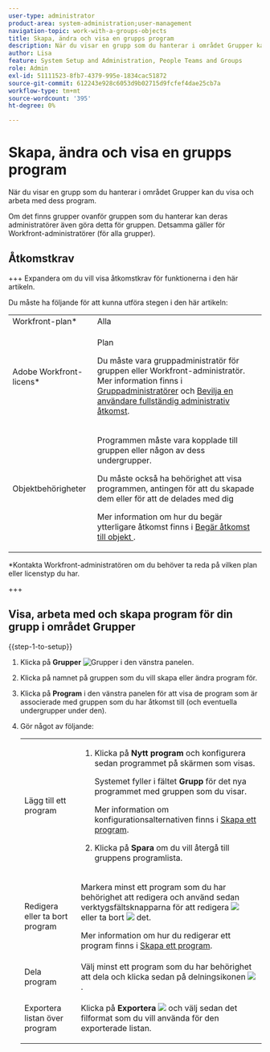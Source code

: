 ```yaml
---
user-type: administrator
product-area: system-administration;user-management
navigation-topic: work-with-a-groups-objects
title: Skapa, ändra och visa en grupps program
description: När du visar en grupp som du hanterar i området Grupper kan du visa och arbeta med dess program.
author: Lisa
feature: System Setup and Administration, People Teams and Groups
role: Admin
exl-id: 51111523-8fb7-4379-995e-1834cac51872
source-git-commit: 612243e928c6053d9b02715d9fcfef4dae25cb7a
workflow-type: tm+mt
source-wordcount: '395'
ht-degree: 0%

---
```


# Skapa, ändra och visa en grupps program

När du visar en grupp som du hanterar i området Grupper kan du visa och arbeta med dess program.

Om det finns grupper ovanför gruppen som du hanterar kan deras administratörer även göra detta för gruppen. Detsamma gäller för Workfront-administratörer (för alla grupper).

## Åtkomstkrav

+++ Expandera om du vill visa åtkomstkrav för funktionerna i den här artikeln.

Du måste ha följande för att kunna utföra stegen i den här artikeln:

<table style="table-layout:auto"> 
 <col> 
 <col> 
 <tbody> 
  <tr> 
   <td>Workfront-plan*</td> 
   <td>Alla</td> 
  </tr> 
  <tr> 
   <td>Adobe Workfront-licens*</td> 
   <td> <p>Plan </p> <p>Du måste vara gruppadministratör för gruppen eller Workfront-administratör. Mer information finns i <a href="../../../administration-and-setup/manage-groups/group-roles/group-administrators.md" class="MCXref xref">Gruppadministratörer</a> och <a href="../../../administration-and-setup/add-users/configure-and-grant-access/grant-a-user-full-administrative-access.md" class="MCXref xref">Bevilja en användare fullständig administrativ åtkomst</a>.</p> </td> 
  </tr> 
  <tr> 
   <td role="rowheader">Objektbehörigheter</td> 
   <td> <p>Programmen måste vara kopplade till gruppen eller någon av dess undergrupper.</p> <p>Du måste också ha behörighet att visa programmen, antingen för att du skapade dem eller för att de delades med dig</p> <p>Mer information om hur du begär ytterligare åtkomst finns i <a href="../../../workfront-basics/grant-and-request-access-to-objects/request-access.md" class="MCXref xref">Begär åtkomst till objekt </a>.</p> </td> 
  </tr> 
 </tbody> 
</table>

&#42;Kontakta Workfront-administratören om du behöver ta reda på vilken plan eller licenstyp du har.

+++

## Visa, arbeta med och skapa program för din grupp i området Grupper

{{step-1-to-setup}}

1. Klicka på **Grupper** ![Grupper](assets/groups-icon.png) i den vänstra panelen.

1. Klicka på namnet på gruppen som du vill skapa eller ändra program för.
1. Klicka på **Program** i den vänstra panelen för att visa de program som är associerade med gruppen som du har åtkomst till (och eventuella undergrupper under den).
1. Gör något av följande:

   <table style="table-layout:auto"> 
    <col> 
    <col> 
    <tbody> 
     <tr> 
      <td role="rowheader">Lägg till ett program</td> 
      <td> 
       <ol> 
        <li value="1"> <p>Klicka på <strong>Nytt program</strong> och konfigurera sedan programmet på skärmen som visas. </p> <p>Systemet fyller i fältet <strong>Grupp</strong> för det nya programmet med gruppen som du visar.</p> <p>Mer information om konfigurationsalternativen finns i <a href="../../../manage-work/portfolios/create-and-manage-programs/create-program.md" class="MCXref xref">Skapa ett program</a>.</p> </li> 
        <li value="2"> <p>Klicka på <strong>Spara</strong> om du vill återgå till gruppens programlista.</p> </li> 
       </ol> </td> 
     </tr> 
     <tr> 
      <td role="rowheader"> <p>Redigera eller ta bort program</p> </td> 
      <td> <p>Markera minst ett program som du har behörighet att redigera och använd sedan verktygsfältsknapparna för att redigera <img src="assets/edit-icon.png"> eller ta bort <img src="assets/delete.png"> det.</p> <p>Mer information om hur du redigerar ett program finns i <a href="../../../manage-work/portfolios/create-and-manage-programs/create-program.md" class="MCXref xref">Skapa ett program</a>.</p> </td> 
     </tr> 
     <tr> 
      <td role="rowheader">Dela program</td> 
      <td>Välj minst ett program som du har behörighet att dela och klicka sedan på delningsikonen <img src="assets/share-icon.png">.</td> 
     </tr> 
     <tr> 
      <td role="rowheader"> <p>Exportera listan över program</p> </td> 
      <td>Klicka på <strong>Exportera</strong> <img src="assets/export.png"> och välj sedan det filformat som du vill använda för den exporterade listan.</td> 
     </tr> 
    </tbody> 
   </table>
